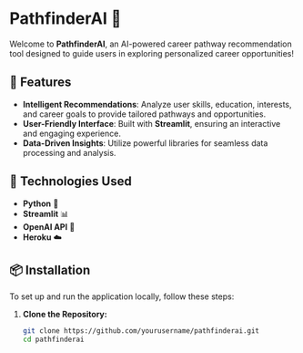 # PathfinderAI 🌟

Welcome to **PathfinderAI**, an AI-powered career pathway recommendation tool designed to guide users in exploring personalized career opportunities! 

## 🚀 Features

- **Intelligent Recommendations**: Analyze user skills, education, interests, and career goals to provide tailored pathways and opportunities.
- **User-Friendly Interface**: Built with **Streamlit**, ensuring an interactive and engaging experience.
- **Data-Driven Insights**: Utilize powerful libraries for seamless data processing and analysis.

## 🔧 Technologies Used

- **Python** 🐍
- **Streamlit** 📊
- **OpenAI API** 🤖
- **Heroku** ☁️

## 📦 Installation

To set up and run the application locally, follow these steps:

1. **Clone the Repository:**
   ```bash
   git clone https://github.com/yourusername/pathfinderai.git
   cd pathfinderai


